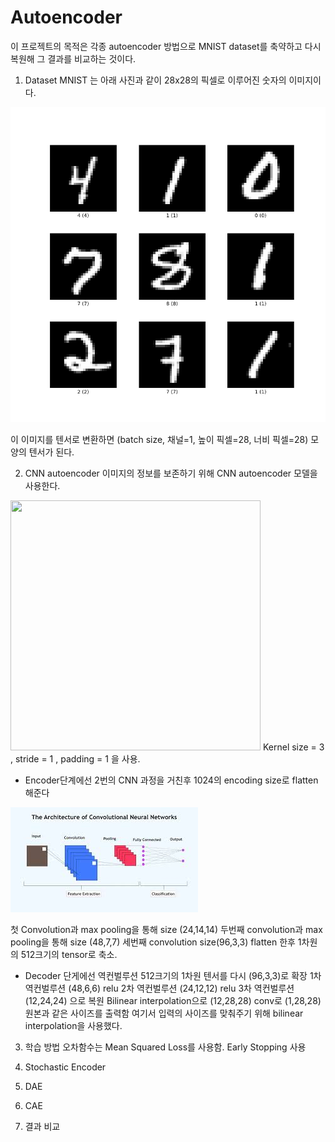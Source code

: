 # Autoencoder

이 프로젝트의 목적은 각종 autoencoder 방법으로 MNIST dataset를 축약하고 다시 복원해 그 결과를 비교하는 것이다.


1. Dataset
MNIST 는 아래 사진과 같이 28x28의 픽셀로 이루어진 숫자의 이미지이다.

![img_1.png](images/mnist.png)

이 이미지를 텐서로 변환하면 (batch size, 채널=1, 높이 픽셀=28, 너비 픽셀=28) 모양의 텐서가 된다.


2. CNN autoencoder 
이미지의 정보를 보존하기 위해 CNN autoencoder 모델을 사용한다.
<img src="https://blog.keras.io/img/ae/autoencoder_schema.jpg" width="400" height="400"/>
Kernel size = 3 , stride = 1 , padding = 1 을 사용. 

- Encoder단계에선 2번의 CNN 과정을 거친후 1024의 encoding size로 flatten 해준다

![img.png](images/cnn.png)

첫 Convolution과 max pooling을 통해 size (24,14,14)
두번째 convolution과 max pooling을 통해 size (48,7,7)
세번째 convolution size(96,3,3)
flatten 한후 1차원의 512크기의 tensor로 축소.


- Decoder 단게에선 역컨벌루션
512크기의 1차원 텐서를 다시  (96,3,3)로 확장
1차 역컨벌루션 (48,6,6) relu
2차 역컨벌루션 (24,12,12) relu
3차 역컨벌루션 (12,24,24) 으로 복원 
Bilinear interpolation으로 (12,28,28)
conv로 (1,28,28) 원본과 같은 사이즈를 출력함
여기서 입력의 사이즈를 맞춰주기 위해 bilinear interpolation을 사용했다.

  
3. 학습 방법
오차함수는 Mean Squared Loss를 사용함.
Early Stopping 사용

   
3.  Stochastic Encoder


4.  DAE
5. CAE
6. 결과 비교





